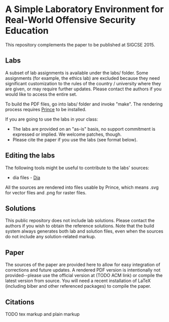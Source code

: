 A Simple Laboratory Environment for Real-World Offensive Security Education
===========================================================================
This repository complements the paper to be published at SIGCSE 2015.

Labs
----
A subset of lab assignments is available under the labs/ folder. 
Some assignments (for example, the ethics lab) are excluded because they 
need significant customization to the rules of the country / university 
where they are given, or may require further updates. Please contact
the authors if you would like to access the entire set.

To build the PDF files, go into labs/ folder and invoke "make". The 
rendering process requires [Prince](http://www.princexml.com/) to be installed.

If you are going to use the labs in your class:
- The labs are provided on an "as-is" basis, no support commitment is
  expressed or implied. We welcome patches, though.
- Please cite the paper if you use the labs (see format below).

Editing the labs
----------------
The following tools might be useful to contribute to the labs' sources:
* dia files - [Dia](https://wiki.gnome.org/Apps/Dia/)

All the sources are rendered into files usable by Prince, which means
.svg for vector files and .png for raster files.

Solutions
---------
This public repository does not include lab solutions. Please contact
the authors if you wish to obtain the reference solutions. Note
that the build system always generates both lab and solution files, even
when the sources do not include any solution-related markup.

Paper
-----
The sources of the paper are provided here to allow for easy integration of
corrections and future updates. A rendered PDF version is intentionally not
provided--please use the official version at (TODO ACM link) or compile the
latest version from source. You will need a recent installation of LaTeX
(including biber and other referenced packages) to compile the paper.

Citations
---------
TODO tex markup and plain markup
